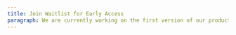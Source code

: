 ```yaml
---
title: Join Waitlist for Early Access
paragraph: We are currently working on the first version of our product. If you are interested in being one of the first to try it out, please sign up for our waitlist. We will notify you as soon as we are ready to launch.<br />We are looking forward to having you on board 👋
---
```

